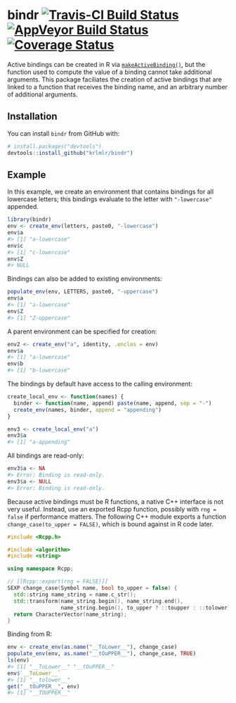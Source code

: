 
<!-- README.md is generated from README.Rmd. Please edit that file -->
bindr [![Travis-CI Build Status](https://travis-ci.org/krlmlr/bindr.svg?branch=master)](https://travis-ci.org/krlmlr/bindr) [![AppVeyor Build Status](https://ci.appveyor.com/api/projects/status/github/krlmlr/bindr?branch=master&svg=true)](https://ci.appveyor.com/project/krlmlr/bindr) [![Coverage Status](https://img.shields.io/codecov/c/github/krlmlr/bindr/master.svg)](https://codecov.io/github/krlmlr/bindr?branch=master)
========================================================================================================================================================================================================================================================================================================================================================================================================================================

Active bindings can be created in R via [`makeActiveBinding()`](https://www.rdocumentation.org/packages/base/versions/3.3.1/topics/bindenv), but the function used to compute the value of a binding cannot take additional arguments. This package faciliates the creation of active bindings that are linked to a function that receives the binding name, and an arbitrary number of additional arguments.

Installation
------------

You can install `bindr` from GitHub with:

``` r
# install.packages("devtools")
devtools::install_github("krlmlr/bindr")
```

Example
-------

In this example, we create an environment that contains bindings for all lowercase letters; this bindings evaluate to the letter with `"-lowercase"` appended.

``` r
library(bindr)
env <- create_env(letters, paste0, "-lowercase")
env$a
#> [1] "a-lowercase"
env$c
#> [1] "c-lowercase"
env$Z
#> NULL
```

Bindings can also be added to existing environments:

``` r
populate_env(env, LETTERS, paste0, "-uppercase")
env$a
#> [1] "a-lowercase"
env$Z
#> [1] "Z-uppercase"
```

A parent environment can be specified for creation:

``` r
env2 <- create_env("a", identity, .enclos = env)
env$a
#> [1] "a-lowercase"
env$b
#> [1] "b-lowercase"
```

The bindings by default have access to the calling environment:

``` r
create_local_env <- function(names) {
  binder <- function(name, append) paste(name, append, sep = "-")
  create_env(names, binder, append = "appending")
}

env3 <- create_local_env("a")
env3$a
#> [1] "a-appending"
```

All bindings are read-only:

``` r
env3$a <- NA
#> Error: Binding is read-only.
env3$a <- NULL
#> Error: Binding is read-only.
```

Because active bindings must be R functions, a native C++ interface is not very useful. Instead, use an exported Rcpp function, possibly with `rng = false` if performance matters. The following C++ module exports a function `change_case(to_upper = FALSE)`, which is bound against in R code later.

``` cpp
#include <Rcpp.h>

#include <algorithm>
#include <string>

using namespace Rcpp;

// [[Rcpp::export(rng = FALSE)]]
SEXP change_case(Symbol name, bool to_upper = false) {
  std::string name_string = name.c_str();
  std::transform(name_string.begin(), name_string.end(),
                 name_string.begin(), to_upper ? ::toupper : ::tolower);
  return CharacterVector(name_string);
}
```

Binding from R:

``` r
env <- create_env(as.name("__ToLower__"), change_case)
populate_env(env, as.name("__tOuPPER__"), change_case, TRUE)
ls(env)
#> [1] "__ToLower__" "__tOuPPER__"
env$`__ToLower__`
#> [1] "__tolower__"
get("__tOuPPER__", env)
#> [1] "__TOUPPER__"
```
